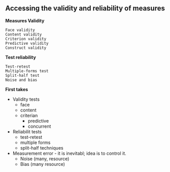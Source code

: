 ## Accessing the validity and reliability of measures
__Measures Validity__
```
Face validity
Content validity
Criterion validity
Predictive validity
Construct validity

```
__Test reliability__
```
Test-retest
Multiple-forms test
Split-half test
Noise and bias
```

__First takes__
- Validity tests
  - face
  - content
  - criterian
    - predictive
    - concurrent
- Reliabilit tests
  - test-retest
  - multiple forms
  - split-half techniques
- Measurement error - it is inevitabl; idea is to control it.
  - Noise (many, resource)
  - Bias (many  resource)

  
